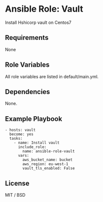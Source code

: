 # Ansible Role: Vault

Install Hshicorp vault on Centos7

## Requirements

None

## Role Variables

All role variables are listed in default/main.yml.

## Dependencies

None.

## Example Playbook

    - hosts: vault
      become: yes
      tasks:
        - name: Install vault
          include_role:
            name: ansible-role-vault
          vars:
            aws_bucket_name: bucket
            aws_region: eu-west-1
            vault_tls_enabled: False


## License

MIT / BSD
